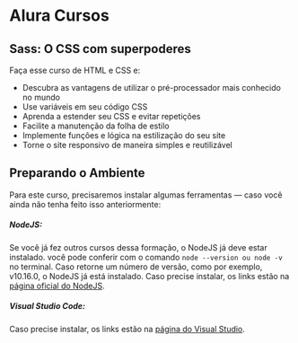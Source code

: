 # Alura Cursos
## Sass: O CSS com superpoderes

Faça esse curso de HTML e CSS e:
- Descubra as vantagens de utilizar o pré-processador mais conhecido no mundo
- Use variáveis em seu código CSS
- Aprenda a estender seu CSS e evitar repetições
- Facilite a manutenção da folha de estilo
- Implemente funções e lógica na estilização do seu site
- Torne o site responsivo de maneira simples e reutilizável

## Preparando o Ambiente

Para este curso, precisaremos instalar algumas ferramentas — caso você ainda não tenha feito isso anteriormente:

##### NodeJS: 
Se você já fez outros cursos dessa formação, o NodeJS já deve estar instalado. você pode conferir com o comando 
````node --version ou node -v ```` no terminal. Caso retorne um número de versão, como por exemplo, v10.16.0, o NodeJS já está instalado. Caso precise instalar, os links estão na [página oficial do NodeJS](https://nodejs.org/en/download/).

##### Visual Studio Code: 
Caso precise instalar, os links estão na [página do Visual Studio](https://code.visualstudio.com/download).